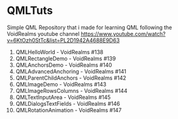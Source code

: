 # QMLTuts
Simple QML Repository that i made for learning QML following the VoidRealms youtube channel
https://www.youtube.com/watch?v=6KtOzh0StTc&list=PL2D1942A4688E9D63

1) QMLHelloWorld - VoidRealms #138
2) QMLRectangleDemo - VoidRealms #139
3) QMLAnchorsDemo - VoidRealms #140
4) QMLAdvancedAnchoring - VoidRealms #141
5) QMLParentChildAnchors - VoidRealms #142 
6) QMLImageDemo - VoidRealms #143
7) QMLImageRowsColumns - VoidRealms #144
8) QMLTextInputArea - VoidRealms #145
9) QMLDialogsTextFields - VoidRealms #146
10) QMLRotationAnimation - VoidRealms #147
